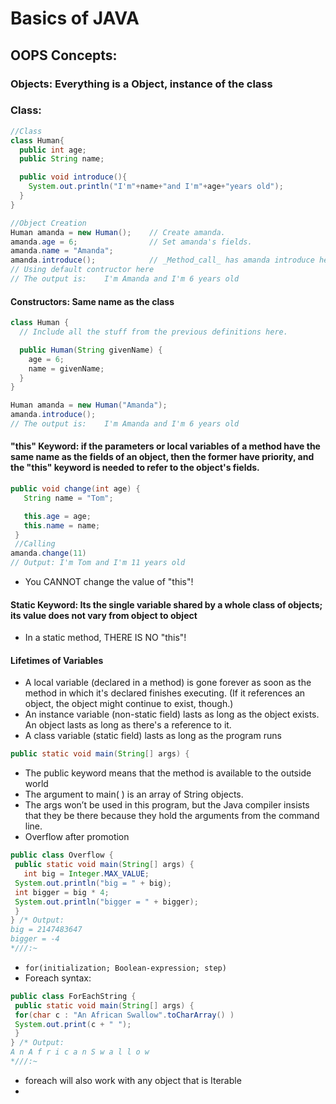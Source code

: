# Basics of JAVA
## OOPS Concepts:
### Objects: Everything is a Object,  instance of the class
### Class:
```JAVA
//Class
class Human{
  public int age;
  public String name;

  public void introduce(){
    System.out.println("I'm"+name+"and I'm"+age+"years old");
  }
}

//Object Creation
Human amanda = new Human();    // Create amanda.
amanda.age = 6;                // Set amanda's fields.
amanda.name = "Amanda";
amanda.introduce();            // _Method_call_ has amanda introduce herself.
// Using default contructor here
// The output is:    I'm Amanda and I'm 6 years old
```
#### Constructors: Same name as the class
```JAVA
class Human {
  // Include all the stuff from the previous definitions here.

  public Human(String givenName) {
    age = 6;
    name = givenName;
  }
}

Human amanda = new Human("Amanda");
amanda.introduce();
// The output is:    I'm Amanda and I'm 6 years old
```
#### "this" Keyword: if the parameters or local variables of a method have the same name as the fields of an object, then the former have priority, and the "this" keyword is needed to refer to the object's fields.
```JAVA
public void change(int age) {
   String name = "Tom";

   this.age = age;
   this.name = name;
 }
 //Calling
amanda.change(11)
// Output: I'm Tom and I'm 11 years old
```
- You CANNOT change the value of "this"!
#### Static Keyword: Its the single variable shared by a whole class of objects; its value does not vary from object to object
- In a static method, THERE IS NO "this"!

#### Lifetimes of Variables
- A local variable (declared in a method) is gone forever as soon as the method in which it's declared finishes executing.  (If it references an object, the object might continue to exist, though.)
- An instance variable (non-static field) lasts as long as the object exists. An object lasts as long as there's a reference to it.
- A class variable (static field) lasts as long as the program runs

```JAVA
public static void main(String[] args) {
```
- The public keyword means that the method is available to the outside world
- The argument to main( ) is an array of String objects.
- The args won’t be used in this program, but the Java compiler insists that they be there because they hold the arguments from the command line.  
- Overflow after promotion
```JAVA
public class Overflow {
 public static void main(String[] args) {
   int big = Integer.MAX_VALUE;
 System.out.println("big = " + big);
 int bigger = big * 4;
 System.out.println("bigger = " + bigger);
 }
} /* Output:
big = 2147483647
bigger = -4
*///:~
```
- `for(initialization; Boolean-expression; step)`
- Foreach syntax:
```JAVA
public class ForEachString {
 public static void main(String[] args) {
 for(char c : "An African Swallow".toCharArray() )
 System.out.print(c + " ");
 }
} /* Output:
A n A f r i c a n S w a l l o w
*///:~
```
- foreach will also work with any object that is Iterable
- 
